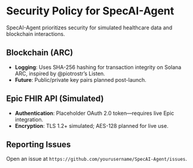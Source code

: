 # Security Policy for SpecAI-Agent

SpecAI-Agent prioritizes security for simulated healthcare data and blockchain interactions.

## Blockchain (ARC)
- **Logging**: Uses SHA-256 hashing for transaction integrity on Solana ARC, inspired by @piotrostr’s Listen.
- **Future**: Public/private key pairs planned post-launch.

## Epic FHIR API (Simulated)
- **Authentication**: Placeholder OAuth 2.0 token—requires live Epic integration.
- **Encryption**: TLS 1.2+ simulated; AES-128 planned for live use.

## Reporting Issues
Open an issue at `https://github.com/yourusername/SpecAI-Agent/issues`.
